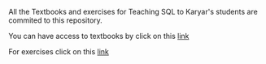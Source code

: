 All the Textbooks and exercises for Teaching SQL to Karyar's students are commited to this repository.

You can have access to textbooks by click on this [link](https://github.com/showmidelo/SQL_Karyar/tree/main/Sessions)

For exercises click on this [link](https://github.com/showmidelo/SQL_Karyar/tree/main/Exercise) 
